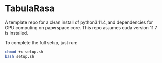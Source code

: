 # TabulaRasa

A template repo for a clean install of python3.11.4, and dependencies for GPU computing on paperspace core. This repo assumes cuda version 11.7 is installed.


To complete the full setup, just run:
```bash
chmod +x setup.sh
bash setup.sh
```